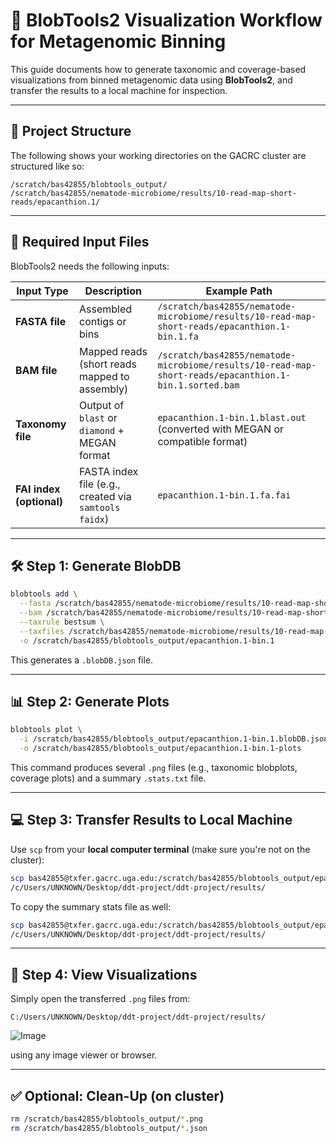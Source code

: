 
# 🧬 BlobTools2 Visualization Workflow for Metagenomic Binning

This guide documents how to generate taxonomic and coverage-based visualizations from binned metagenomic data using **BlobTools2**, and transfer the results to a local machine for inspection.

---

## 📁 Project Structure

The following shows your working directories on the GACRC cluster are structured like so:

```
/scratch/bas42855/blobtools_output/
/scratch/bas42855/nematode-microbiome/results/10-read-map-short-reads/epacanthion.1/
```

---

## 🧾 Required Input Files

BlobTools2 needs the following inputs:

| Input Type              | Description                                    | Example Path |
|-------------------------|------------------------------------------------|--------------|
| **FASTA file**          | Assembled contigs or bins                      | `/scratch/bas42855/nematode-microbiome/results/10-read-map-short-reads/epacanthion.1-bin.1.fa` |
| **BAM file**            | Mapped reads (short reads mapped to assembly) | `/scratch/bas42855/nematode-microbiome/results/10-read-map-short-reads/epacanthion.1-bin.1.sorted.bam` |
| **Taxonomy file**       | Output of `blast` or `diamond` + MEGAN format | `epacanthion.1-bin.1.blast.out` (converted with MEGAN or compatible format) |
| **FAI index (optional)**| FASTA index file (e.g., created via `samtools faidx`) | `epacanthion.1-bin.1.fa.fai` |

---

## 🛠️ Step 1: Generate BlobDB

```bash
blobtools add \
  --fasta /scratch/bas42855/nematode-microbiome/results/10-read-map-short-reads/epacanthion.1-bin.1.fa \
  --bam /scratch/bas42855/nematode-microbiome/results/10-read-map-short-reads/epacanthion.1-bin.1.sorted.bam \
  --taxrule bestsum \
  --taxfiles /scratch/bas42855/nematode-microbiome/results/10-read-map-short-reads/epacanthion.1-bin.1.blast.out \
  -o /scratch/bas42855/blobtools_output/epacanthion.1-bin.1
```

This generates a `.blobDB.json` file.

---

## 📊 Step 2: Generate Plots

```bash
blobtools plot \
  -i /scratch/bas42855/blobtools_output/epacanthion.1-bin.1.blobDB.json \
  -o /scratch/bas42855/blobtools_output/epacanthion.1-bin.1-plots
```

This command produces several `.png` files (e.g., taxonomic blobplots, coverage plots) and a summary `.stats.txt` file.

---

## 💻 Step 3: Transfer Results to Local Machine

Use `scp` from your **local computer terminal** (make sure you're not on the cluster):

```bash
scp bas42855@txfer.gacrc.uga.edu:/scratch/bas42855/blobtools_output/epacanthion.1-bin.1-plots* \
/c/Users/UNKNOWN/Desktop/ddt-project/ddt-project/results/
```

To copy the summary stats file as well:

```bash
scp bas42855@txfer.gacrc.uga.edu:/scratch/bas42855/blobtools_output/epacanthion.1-bin.1-plots*.stats.txt \
/c/Users/UNKNOWN/Desktop/ddt-project/ddt-project/results/
```

---

## 👀 Step 4: View Visualizations

Simply open the transferred `.png` files from:

```
C:/Users/UNKNOWN/Desktop/ddt-project/ddt-project/results/
```
![Image](https://github.com/user-attachments/assets/4caac32f-d431-4309-8f89-1bcf60dac686)





using any image viewer or browser.

---

## ✅ Optional: Clean-Up (on cluster)

```bash
rm /scratch/bas42855/blobtools_output/*.png
rm /scratch/bas42855/blobtools_output/*.json
```




